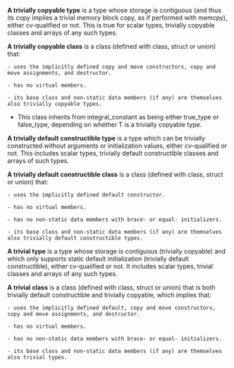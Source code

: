 **A trivially copyable type**
is a type whose storage is contiguous (and thus its copy implies a trivial memory block copy, as if performed with memcpy), either cv-qualified or not. This is true for scalar types, trivially copyable classes and arrays of any such types.

**A trivially copyable class**
is a class (defined with class, struct or union) that:

    - uses the implicitly defined copy and move constructors, copy and move assignments, and destructor.

    - has no virtual members.

    - its base class and non-static data members (if any) are themselves also trivially copyable types.

  - This class inherits from integral_constant as being either true_type or false_type, depending on whether T is a trivially copyable type.


**A trivially default constructible type** 
is a type which can be trivially constructed without arguments or initialization values, either cv-qualified or not. This includes scalar types, trivially default constructible classes and arrays of such types.

**A trivially default constructible class**
is a class (defined with class, struct or union) that:

    - uses the implicitly defined default constructor.

    - has no virtual members.

    - has no non-static data members with brace- or equal- initializers.

    - its base class and non-static data members (if any) are themselves also trivially default constructible types.

**A trivial type**
is a type whose storage is contiguous (trivially copyable) and which only supports static default initialization (trivially default constructible), either cv-qualified or not. It includes scalar types, trivial classes and arrays of any such types.

**A trivial class** 
is a class (defined with class, struct or union) that is both trivially default constructible and trivially copyable, which implies that:

    - uses the implicitly defined default, copy and move constructors, copy and move assignments, and destructor.

    - has no virtual members.

    - has no non-static data members with brace- or equal- initializers.

    - its base class and non-static data members (if any) are themselves also trivial types.
